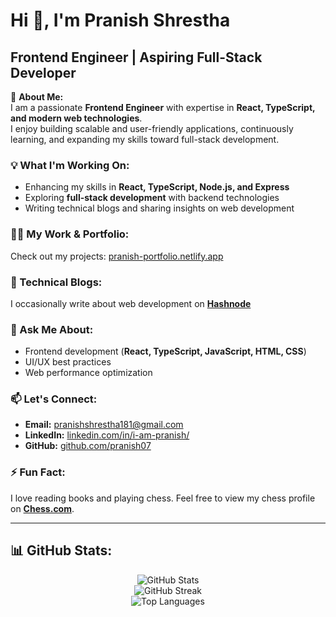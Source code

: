 <!-- <p align="left"> <img src="https://komarev.com/ghpvc/?username=pranish07&label=Profile%20views&color=0e75b6&style=flat" alt="pranish07" /> </p> -->

# Hi 👋, I'm Pranish Shrestha  
## Frontend Engineer | Aspiring Full-Stack Developer  

🚀 **About Me:**  
I am a passionate **Frontend Engineer** with expertise in **React, TypeScript, and modern web technologies**.  
I enjoy building scalable and user-friendly applications, continuously learning, and expanding my skills toward full-stack development.  

### 💡 What I'm Working On:  
- Enhancing my skills in **React, TypeScript, Node.js, and Express**  
- Exploring **full-stack development** with backend technologies  
- Writing technical blogs and sharing insights on web development  

### 👨‍💻 My Work & Portfolio:  
Check out my projects: [pranish-portfolio.netlify.app](https://pranish-portfolio.netlify.app/)  

### 📝 Technical Blogs:  
I occasionally write about web development on **[Hashnode](https://hashnode.com/@askmeweb)**  

### 💬 Ask Me About:  
- Frontend development (**React, TypeScript, JavaScript, HTML, CSS**)  
- UI/UX best practices  
- Web performance optimization  

### 📫 Let's Connect:  
- **Email:** pranishshrestha181@gmail.com  
- **LinkedIn:** [linkedin.com/in/i-am-pranish/](https://www.linkedin.com/in/i-am-pranish/)
- **GitHub:** [github.com/pranish07](https://github.com/pranish07)  

### ⚡ Fun Fact:  
I love reading books and playing chess. Feel free to view my chess profile on **[Chess.com](https://www.chess.com/member/pranishshrestha7)**. 

---

## 📊 GitHub Stats:  
<p align="center">
  <img src="https://github-readme-stats.vercel.app/api?username=pranish07&show_icons=true&theme=radical" alt="GitHub Stats" />
  <br />
  <img src="https://github-readme-streak-stats.herokuapp.com/?user=pranish07&theme=radical" alt="GitHub Streak" />
  <br />
  <img src="https://github-readme-stats.vercel.app/api/top-langs?username=pranish07&layout=compact&theme=radical" alt="Top Languages" />
</p>  



<!-- ![](https://komarev.com/ghpvc/?username=pranish07) -->
